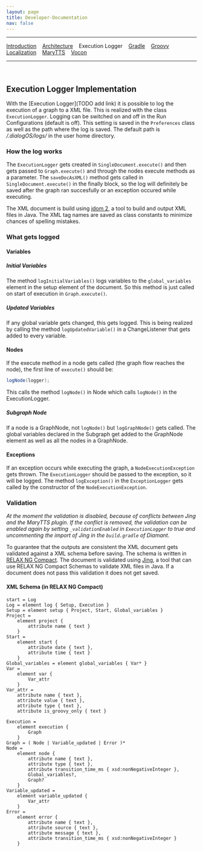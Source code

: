 ```yaml
---
layout: page
title: Developer-Documentation
nav: false
---
```


---
[Introduction](/developerdocumentation.html) &nbsp;&nbsp; [Architecture](architecture.html) &nbsp;&nbsp; Execution Logger &nbsp;&nbsp; [Gradle](gradle.html) &nbsp;&nbsp; [Groovy](groovy.html) &nbsp;&nbsp; [Localization](localization.html) &nbsp;&nbsp; [MaryTTS](marytts.html)  &nbsp;&nbsp; [Vocon](vocon.html)


---
&nbsp;

## Execution Logger Implementation
With the [Execution Logger](TODO add link) it is possible to log the execution of a graph to a XML file. This is realized with the class `ExecutionLogger`. Logging can be switched on and off in the Run Configurations (default is off). This setting is saved in the `Preferences` class as well as the path where the log is saved. The default path is */.dialogOS/logs/* in the user home directory. 


### How the log works
The `ExecutionLogger` gets created in `SingleDocument.execute()` and then gets passed to `Graph.execute()` and through the nodes execute methods as a parameter. The `saveDocAsXML()` method gets called in `SingleDocument.execute()` in the finally block, so the log will definitely be saved after the graph ran succesfully or an exception occured while executing.

The XML document is build using [jdom 2](http://www.jdom.org/), a tool to build and output XML files in Java. The XML tag names are saved as class constants to minimize chances of spelling mistakes.

### What gets logged
#### Variables
##### Initial Variables
The method `logInitialVariables()` logs variables to the `global_variables` element in the setup element of the document. So this method is just called on start of execution in `Graph.execute()`.
##### Updated Variables
If any global variable gets changed, this gets logged. This is being realized by calling the method `logUpdatedVariable()` in a ChangeListener that gets added to every variable.

#### Nodes
If the execute method in a node gets called (the graph flow reaches the node), the first line of `execute()` should be:
```java
logNode(logger);
```
This calls the method `logNode()` in Node which calls `logNode()` in the ExecutionLogger.
##### Subgraph Node
If a node is a GraphNode, not `logNode()` but `logGraphNode()` gets called. The global variables declared in the Subgraph get added to the GraphNode element as well as all the nodes in a GraphNode.

#### Exceptions
If an exception occurs while executing the graph, a `NodeExecutionException` gets thrown. The `ExecutionLogger` should be passed to the exception, so it will be logged. The method `logException()` in the `ExceptionLogger` gets called by the constructor of the `NodeExecutionException`.

### Validation
*At the moment the validation is disabled, because of conflicts between Jing and the MaryTTS plugin. If the conflict is removed, the validation can be enabled again by setting `_validationEnabled` in `ExecutionLogger` to true and uncommenting the import of Jing in the `build.gradle` of Diamant.*

To guarantee that the outputs are consistent the XML document gets validated against a XML schema before saving. The schema is written in [RELAX NG Compact](http://www.relaxng.org/compact-tutorial-20030326.html).
The document is validated using [Jing](https://github.com/relaxng/jing-trang), a tool that can use RELAX NG Compact Schemas to validate XML files in Java. If a document does not pass this validation it does not get saved.

#### XML Schema (in RELAX NG Compact)
```
start = Log
Log = element log { Setup, Execution }
Setup = element setup { Project, Start, Global_variables }
Project =
	element project { 
		attribute name { text }
	}
Start =
	element start {
		attribute date { text },
		attribute time { text }
	}
Global_variables = element global_variables { Var* }
Var = 
	element var {
		Var_attr
	}
Var_attr = 
	attribute name { text },
	attribute value { text },
	attribute type { text },
	attribute is_groovy_only { text }

Execution = 
	element execution { 
		Graph 
	}
Graph = ( Node | Variable_updated | Error )*
Node = 
	element node {
		attribute name { text },
		attribute type { text },
		attribute transition_time_ms { xsd:nonNegativeInteger },
		Global_variables?,
		Graph?
	}
Variable_updated = 
	element variable_updated {
		Var_attr
	}
Error = 
	element error {
		attribute name { text },
		attribute source { text },
		attribute message { text },
		attribute transition_time_ms { xsd:nonNegativeInteger }
	}
```






